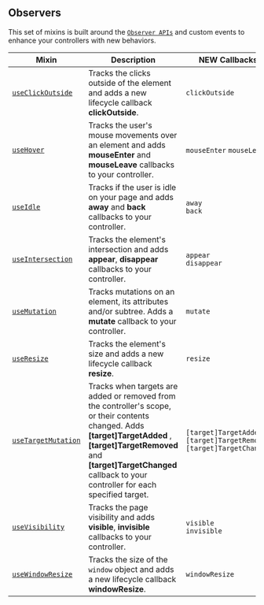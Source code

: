 ## Observers

This set of mixins is built around the [`Observer APIs`](https://developer.mozilla.org/en-US/docs/Web/API) and custom events to enhance your controllers with new behaviors.

| Mixin| Description | NEW Callbacks |
|-----------------------|-------------|---------------------|
|[`useClickOutside`](./docs/use-click-outside.md)|Tracks the clicks outside of the element and adds a new lifecycle callback **clickOutside**.|`clickOutside`|
|[`useHover`](./docs/use-hover.md)|Tracks the user's mouse movements over an element and adds **mouseEnter** and **mouseLeave** callbacks to your controller.|`mouseEnter` `mouseLeave`|
|[`useIdle`](./docs/use-idle.md)| Tracks if the user is idle on your page and adds **away** and **back** callbacks to your controller.|`away`</br> `back`|
|[`useIntersection`](./docs/use-intersection.md) | Tracks the element's intersection and adds **appear**, **disappear** callbacks to your controller.|`appear`</br> `disappear`|
|[`useMutation`](./docs/use-mutation.md) | Tracks mutations on an element, its attributes and/or subtree. Adds a **mutate** callback to your controller.|`mutate`|
|[`useResize`](./docs/use-resize.md)|Tracks the element's size and adds a new lifecycle callback **resize**.|`resize`|
|[`useTargetMutation`](use-target-mutation.md) | Tracks when targets are added or removed from the controller's scope, or their contents changed. Adds **[target]TargetAdded** , **[target]TargetRemoved** and **[target]TargetChanged** callback to your controller for each specified target.| `[target]TargetAdded` `[target]TargetRemoved` `[target]TargetChanged`|
|[`useVisibility`](./docs/use-visibility.md) </br>| Tracks the page visibility and adds **visible**, **invisible** callbacks to your controller.|`visible`</br> `invisible`|
|[`useWindowResize`](./docs/use-window-resize.md)| Tracks the size of the `window` object and adds a new lifecycle callback **windowResize**.|`windowResize`|
